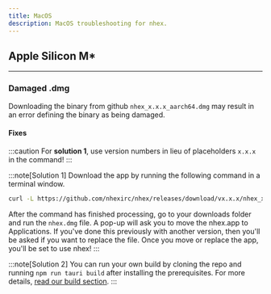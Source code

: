```yaml
---
title: MacOS
description: MacOS troubleshooting for nhex.
---
```

## Apple Silicon M*
---
### Damaged .dmg
Downloading the binary from github `nhex_x.x.x_aarch64.dmg` may result in an error defining the binary as being damaged. 
#### Fixes

:::caution
 For **solution 1**, use version numbers in lieu of placeholders `x.x.x` in the command!
:::

:::note[Solution 1]
Download the app by running the following command in a terminal window. 

```sh
curl -L https://github.com/nhexirc/nhex/releases/download/vx.x.x/nhex_x.x.x_aarch64.dmg -o ~/Downloads/nhex.dmg
```
After the command has finished processing, go to your downloads folder and run the `nhex.dmg` file. A pop-up will ask you to move the nhex.app to Applications. If you've done this previously with another version, then you'll be asked if you want to replace the file. Once you move or replace the app, you'll be set to use nhex!
:::

:::note[Solution 2]
You can run your own build by cloning the repo and running `npm run tauri build` after installing the prerequisites. For more details, [read our build section](https://github.com/nhexirc/nhex?tab=readme-ov-file#developing).
:::
